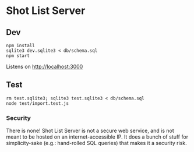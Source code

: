 # Shot List Server

## Dev

```
npm install
sqlite3 dev.sqlite3 < db/schema.sql
npm start
```

Listens on [http://localhost:3000](http://localhost:3000)

## Test

```
rm test.sqlite3; sqlite3 test.sqlite3 < db/schema.sql
node test/import.test.js
```

### Security

There is none! Shot List Server is not a secure web service, and is not meant to be hosted on an internet-accessible IP. It does a bunch of stuff for simplicity-sake (e.g.: hand-rolled SQL queries) that makes it a security risk.
